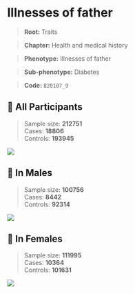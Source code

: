# Illnesses of father
> **Root:** Traits  

> **Chapter:** Health and medical history  

> **Phenotype:** Illnesses of father  

> **Sub-phenotype:** Diabetes  

> **Code:** `B20107_9`

## 🧪 All Participants  
> Sample size: **212751**  
> Cases: **18806**  
> Controls: **193945**
<img src="/Traits/Figures/ALL/B20107_9.png"/>
<CsvTable src="/public/Traits/Data/ALL/LG_B20107_9.csv" label="🔍 View full results" />

## 👨 In Males  
> Sample size: **100756**  
> Cases: **8442**  
> Controls: **92314**
<img src="/Traits/Figures/Male/B20107_9.png"/>
<CsvTable src="/public/Traits/Data/Male/LG_B20107_9.csv" label="🔍 View full results" />

## 👩 In Females  
> Sample size: **111995**  
> Cases: **10364**  
> Controls: **101631**
<img src="/Traits/Figures/Female/B20107_9.png"/>
<CsvTable src="/public/Traits/Data/Female/LG_B20107_9.csv" label="🔍 View full results" />
